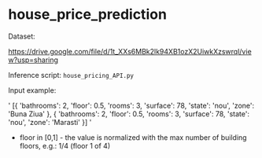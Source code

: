 # house_price_prediction

Dataset: 

https://drive.google.com/file/d/1t_XXs6MBk2lk94XB1ozX2UiwkXzswrql/view?usp=sharing 

Inference script: 
`house_pricing_API.py`


Input example:

'
[{ 
    'bathrooms': 2, 
    'floor': 0.5, 
    'rooms': 3, 
    'surface': 78, 
    'state': 'nou', 
    'zone': 'Buna Ziua'
},
{
    'bathrooms': 2, 
    'floor': 0.5, 
    'rooms': 3, 
    'surface': 78, 
    'state': 'nou', 
    'zone': 'Marasti'
}]
'
* floor in [0,1] - the value is normalized with the max number of building floors, e.g.: 1/4 (floor 1 of 4)

